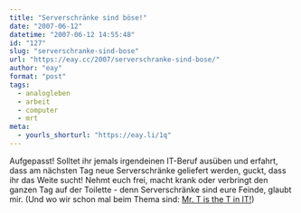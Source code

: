```yaml
---
title: "Serverschränke sind böse!"
date: "2007-06-12"
datetime: "2007-06-12 14:55:48"
id: "127"
slug: "serverschranke-sind-bose"
url: "https://eay.cc/2007/serverschranke-sind-bose/"
author: "eay"
format: "post"
tags:
  - analogleben
  - arbeit
  - computer
  - mrt
meta:
  - yourls_shorturl: "https://eay.li/1q"
---
```


Aufgepasst! Solltet ihr jemals irgendeinen IT-Beruf ausüben und erfahrt, dass am nächsten Tag neue Serverschränke geliefert werden, guckt, dass ihr das Weite sucht! Nehmt euch frei, macht krank oder verbringt den ganzen Tag auf der Toilette - denn Serverschränke sind eure Feinde, glaubt mir. (Und wo wir schon mal beim Thema sind: [Mr. T is the T in IT!](http://www.youtube.com/watch?v=tW1S2tsxVHg))
